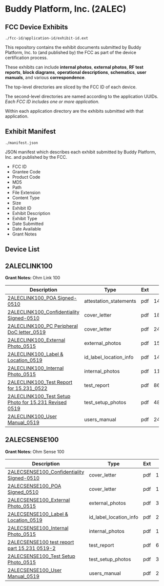 # Buddy Platform, Inc. (2ALEC)
## FCC Device Exhibits

```
./fcc-id/application-id/exhibit-id.ext
```

This repository contains the exhibit documents submitted by Buddy Platform, Inc. to (and published by) the FCC as part of the device certification process.

These exhibits can include **internal photos**, **external photos**, **RF test reports**, **block diagrams**, **operational descriptions**, **schematics**, **user manuals**, and various **correspondence**.

The top-level directories are sliced by the FCC ID of each device.

The second-level directories are named according to the application UUIDs. *Each FCC ID includes one or more application.*

Within each application directory are the exhibits submitted with that application. 

## Exhibit Manifest

```
./manifest.json
```

JSON manifest which describes each exhibit submitted by Buddy Platform, Inc. and published by the FCC.

- FCC ID
- Grantee Code
- Product Code
- MD5
- Path
- File Extension
- Content Type
- Size
- Exhibit ID
- Exhibit Description
- Exhibit Type
- Date Submitted
- Date Available
- Grant Notes

## Device List
## 2ALECLINK100
**Grant Notes:** Ohm Link 100

| Description | Type | Ext | Size | Submitted | Available |
| ----------- | ---- | --- | ---- | --------- | --------- |
| [2ALECLINK100_POA Signed-0510](2ALECLINK100/26671e39e7ab2a708646a33fe978b5c6/3399937.pdf) | attestation_statements | pdf | 147021 | 2017-05-23 | 2017-05-23 |
| [2ALECLINK100_Confidentiality Signed-0510](2ALECLINK100/26671e39e7ab2a708646a33fe978b5c6/3399935.pdf) | cover_letter | pdf | 182627 | 2017-05-23 | 2017-05-23 |
| [2ALECLINK100_PC Peripheral DoC letter_0519](2ALECLINK100/26671e39e7ab2a708646a33fe978b5c6/3399936.pdf) | cover_letter | pdf | 243898 | 2017-05-23 | 2017-05-23 |
| [2ALECLINK100_External Photo_0515](2ALECLINK100/26671e39e7ab2a708646a33fe978b5c6/3399929.pdf) | external_photos | pdf | 1540111 | 2017-05-23 | 2017-05-23 |
| [2ALECLINK100_Label & Location_0519](2ALECLINK100/26671e39e7ab2a708646a33fe978b5c6/3399931.pdf) | id_label_location_info | pdf | 148138 | 2017-05-23 | 2017-05-23 |
| [2ALECLINK100_Internal Photo_0515](2ALECLINK100/26671e39e7ab2a708646a33fe978b5c6/3399930.pdf) | internal_photos | pdf | 1104018 | 2017-05-23 | 2017-05-23 |
| [2ALECLINK100_Test Report for 15.231_0522](2ALECLINK100/26671e39e7ab2a708646a33fe978b5c6/3399933.pdf) | test_report | pdf | 865130 | 2017-05-23 | 2017-05-23 |
| [2ALECLINK100_Test Setup Photo for 15.231 Revised 0519](2ALECLINK100/26671e39e7ab2a708646a33fe978b5c6/3399934.pdf) | test_setup_photos | pdf | 484943 | 2017-05-23 | 2017-05-23 |
| [2ALECLINK100_User Manual_0519](2ALECLINK100/26671e39e7ab2a708646a33fe978b5c6/3399932.pdf) | users_manual | pdf | 241645 | 2017-05-23 | 2017-05-23 |
## 2ALECSENSE100
**Grant Notes:** Ohm Sense 100

| Description | Type | Ext | Size | Submitted | Available |
| ----------- | ---- | --- | ---- | --------- | --------- |
| [2ALECSENSE100_Confidentiality Signed-0510](2ALECSENSE100/6377f9b9f42ca5fe2a2fe21afa86f780/3400871.pdf) | cover_letter | pdf | 164572 | 2017-05-23 | 2017-05-24 |
| [2ALECSENSE100_POA Signed_0510](2ALECSENSE100/6377f9b9f42ca5fe2a2fe21afa86f780/3399937.pdf) | cover_letter | pdf | 147021 | 2017-05-23 | 2017-05-24 |
| [2ALECSENSE100_External Photo_0515](2ALECSENSE100/6377f9b9f42ca5fe2a2fe21afa86f780/3400865.pdf) | external_photos | pdf | 314573 | 2017-05-23 | 2017-05-24 |
| [2ALECSENSE100_Label & Location_0519](2ALECSENSE100/6377f9b9f42ca5fe2a2fe21afa86f780/3400867.pdf) | id_label_location_info | pdf | 260017 | 2017-05-23 | 2017-05-24 |
| [2ALECSENSE100_Internal Photo_0515](2ALECSENSE100/6377f9b9f42ca5fe2a2fe21afa86f780/3400866.pdf) | internal_photos | pdf | 1359005 | 2017-05-23 | 2017-05-24 |
| [2ALECSENSE100 test report part 15.231 0519-2](2ALECSENSE100/6377f9b9f42ca5fe2a2fe21afa86f780/3400868.pdf) | test_report | pdf | 699397 | 2017-05-23 | 2017-05-24 |
| [2ALECSENSE100_Test Setup Photo_0515](2ALECSENSE100/6377f9b9f42ca5fe2a2fe21afa86f780/3400869.pdf) | test_setup_photos | pdf | 322380 | 2017-05-23 | 2017-05-24 |
| [2ALECSENSE100_User Manual_0519](2ALECSENSE100/6377f9b9f42ca5fe2a2fe21afa86f780/3399932.pdf) | users_manual | pdf | 241645 | 2017-05-23 | 2017-05-24 |
